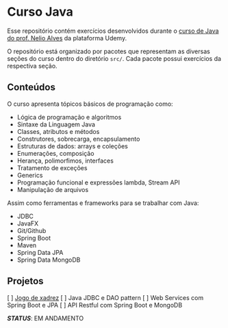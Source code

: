 # Curso Java

Esse repositório contém exercícios desenvolvidos durante o [curso de Java do prof. Nelio Alves](https://www.udemy.com/course/java-curso-completo/) da plataforma Udemy.

O repositório está organizado por pacotes que representam as diversas seções do curso dentro do diretório `src/`. Cada pacote possui exercícios da respectiva seção.

## Conteúdos
O curso apresenta tópicos básicos de programação como:

- Lógica de programação e algoritmos
- Sintaxe da Linguagem Java
- Classes, atributos e métodos
- Construtores, sobrecarga, encapsulamento
- Estruturas de dados: arrays e coleções
- Enumerações, composição
- Herança, polimorfimos, interfaces
- Tratamento de exceções
- Generics
- Programação funcional e expressões lambda, Stream API
- Manipulação de arquivos

Assim como ferramentas e frameworks para se trabalhar com Java:

- JDBC
- JavaFX
- Git/Github
- Spring Boot
- Maven
- Spring Data JPA
- Spring Data MongoDB


## Projetos
[ ] [Jogo de xadrez](https://github.com/gabrielly-freire/chess-system-java)
[ ] Java JDBC e DAO pattern
[ ] Web Services com Spring Boot e JPA
[ ] API Restful com Spring Boot e MongoDB

_**STATUS**_: EM ANDAMENTO 

